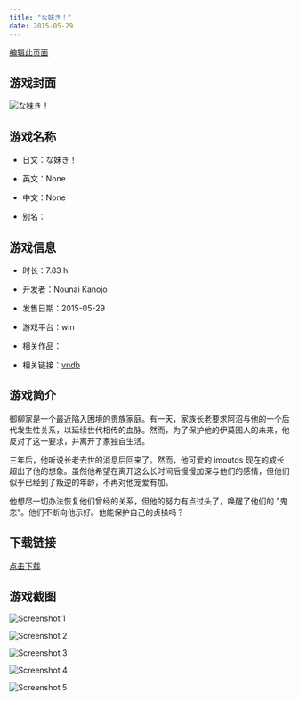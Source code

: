 ```yaml
---
title: "な妹き！"
date: 2015-05-29
---
```

[编辑此页面](https://github.com/ACG-3/ADV3-source/blob/main/source/_posts/games/%E3%81%AA%E5%A6%B9%E3%81%8D%EF%BC%81.md)

## 游戏封面

![な妹き！](https%3A//pan.timero.xyz/onedrive/img_lib_001/%E3%81%AA%E5%A6%B9%E3%81%8D%EF%BC%81_cover.avif)


## 游戏名称

- 日文：な妹き！
- 英文：None
- 中文：None

- 别名：


## 游戏信息

- 时长：7.83 h
- 开发者：Nounai Kanojo
- 发售日期：2015-05-29
- 游戏平台：win
- 相关作品：

- 相关链接：[vndb](https://vndb.org/v16405)


## 游戏简介

御柳家是一个最近陷入困境的贵族家庭。有一天，家族长老要求阿沼与他的一个后代发生性关系，以延续世代相传的血脉。然而，为了保护他的伊莫图人的未来，他反对了这一要求，并离开了家独自生活。

三年后，他听说长老去世的消息后回来了。然而，他可爱的 imoutos 现在的成长超出了他的想象。虽然他希望在离开这么长时间后慢慢加深与他们的感情，但他们似乎已经到了叛逆的年龄，不再对他宠爱有加。

他想尽一切办法恢复他们曾经的关系，但他的努力有点过头了，唤醒了他们的 "鬼恋"。他们不断向他示好。他能保护自己的贞操吗？




## 下载链接

[点击下载](https://pan.timero.xyz/onedrive/adv_lib_001/%E3%81%AA%E5%A6%B9%E3%81%8D%EF%BC%81)


## 游戏截图


![Screenshot 1](https%3A//pan.timero.xyz/onedrive/img_lib_001/%E3%81%AA%E5%A6%B9%E3%81%8D%EF%BC%81_Screenshot_1.avif)

![Screenshot 2](https%3A//pan.timero.xyz/onedrive/img_lib_001/%E3%81%AA%E5%A6%B9%E3%81%8D%EF%BC%81_Screenshot_2.avif)

![Screenshot 3](https%3A//pan.timero.xyz/onedrive/img_lib_001/%E3%81%AA%E5%A6%B9%E3%81%8D%EF%BC%81_Screenshot_3.avif)

![Screenshot 4](https%3A//pan.timero.xyz/onedrive/img_lib_001/%E3%81%AA%E5%A6%B9%E3%81%8D%EF%BC%81_Screenshot_4.avif)

![Screenshot 5](https%3A//pan.timero.xyz/onedrive/img_lib_001/%E3%81%AA%E5%A6%B9%E3%81%8D%EF%BC%81_Screenshot_5.avif)

